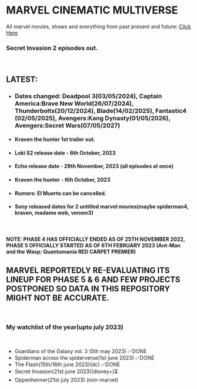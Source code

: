 # MARVEL CINEMATIC MULTIVERSE

All marvel movies, shows and everything from past present and future: [Click Here](https://github.com/gunjan1909/marvel/blob/main/MCU%20RESEARCH.md)

### Secret Invasion 2 episodes out.

<br/>

## LATEST:

- ### Dates changed: Deadpool 3(03/05/2024), Captain America:Brave New World(26/07/2024), Thunderbolts(20/12/2024), Blade(14/02/2025), Fantastic4 (02/05/2025), Avengers:Kang Dynasty(01/05/2026), Avengers:Secret Wars(07/05/2027)
- #### Kraven the hunter 1st trailer out.
- #### Loki S2 release date - 6th October, 2023
- #### Echo release date - 29th November, 2023 (all episodes at once)
- #### Kraven the hunter - 6th October, 2023
- #### Rumors: El Muerto can be cancelled.
- #### Sony released dates for 2 untitled marvel movies(maybe spiderman4, kraven, madame web, venom3)

<br/>

#### NOTE: PHASE 4 HAS OFFICIALLY ENDED AS OF 25TH NOVEMBER 2022, PHASE 5 OFFICIALLY STARTED AS OF 6TH FEBRUARY 2023 (Ant-Man and the Wasp: Quantumania RED CARPET PREMIER)

## MARVEL REPORTEDLY RE-EVALUATING ITS LINEUP FOR PHASE 5 & 6 AND FEW PROJECTS POSTPONED SO DATA IN THIS REPOSITORY MIGHT NOT BE ACCURATE.

<br/>

### My watchlist of the year(upto july 2023)

<br/>

- Guardians of the Galaxy vol. 3 (5th may 2023) ✅DONE
- Spiderman across the spiderverse(1st june 2023) ✅DONE
- The Flash(15th/16th june 2023)(dc) ✅DONE
- Secret Invasion(21st june 2023)(disney+)⏳
- Oppenheimer(21st july 2023) (non-marvel)
